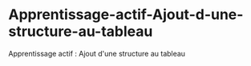 # Apprentissage-actif-Ajout-d-une-structure-au-tableau
Apprentissage actif : Ajout d'une structure au tableau
